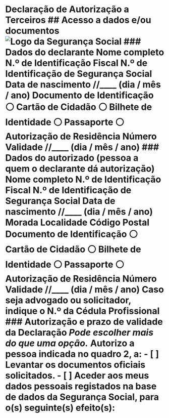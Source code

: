 # Declaração de Autorização a Terceiros ## Acesso a dados e/ou documentos  ![Logo da Segurança Social]("image01")  ### Dados do declarante  **Nome completo**   **N.º de Identificação Fiscal**   **N.º de Identificação de Segurança Social**   **Data de nascimento** //____ (dia / mês / ano)  **Documento de Identificação**   ⚪ Cartão de Cidadão   ⚪ Bilhete de Identidade   ⚪ Passaporte   ⚪ Autorização de Residência  **Número**   **Validade** //____ (dia / mês / ano)  ### Dados do autorizado (pessoa a quem o declarante dá autorização)  **Nome completo**   **N.º de Identificação Fiscal**   **N.º de Identificação de Segurança Social**   **Data de nascimento** //____ (dia / mês / ano)  **Morada**   **Localidade**   **Código Postal**   **Documento de Identificação**   ⚪ Cartão de Cidadão   ⚪ Bilhete de Identidade   ⚪ Passaporte   ⚪ Autorização de Residência  **Número**   **Validade** //____ (dia / mês / ano)  **Caso seja advogado ou solicitador, indique o N.º da Cédula Profissional**   ### Autorização e prazo de validade da Declaração  *Pode escolher mais do que uma opção.*  Autorizo a pessoa indicada no quadro 2, a:  - [ ] Levantar os documentos oficiais solicitados.  - [ ] Aceder aos meus dados pessoais registados na base de dados da Segurança Social, para o(s) seguinte(s) efeito(s):     <!-- www.seg-social.pt | ☎ 210 524 | Página 1/3 -->
